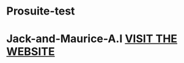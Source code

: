 # Prosuite-test
# Jack-and-Maurice-A.I [VISIT THE WEBSITE](https://k3bones.github.io/Prosuite-test/Jack-and-Maurice-A.I/index.html)
